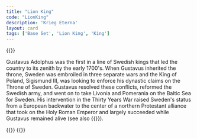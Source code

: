 ```yaml
---
title: "Lion King"
code: "LionKing"
description: 'Krieg Eterna'
layout: card
tags: ['Base Set', 'Lion King', 'King']
---
```

{{<card-detail-page code="LionKing" title="Lion King" artwork="Portrait of Gustavus Adolphus, King of Sweden by Jacob Hoefnagel (1624)" attr="Gustavus Adolphus">}}
<p>
Gustavus Adolphus was the first in a line of Swedish kings that led the country to its zenith by the early 1700's. When Gustavus inherited the throne, Sweden was embroiled in three separate wars and the King of Poland, Sigismund III, was looking to enforce his dynastic claims on the Throne of Sweden. Gustavus resolved these conflicts, reformed the Swedish army, and went on to take Livonia and Pomerania on the Baltic Sea for Sweden. His intervention in the Thirty Years War raised Sweden's status from a European backwater to the center of a northern Protestant alliance that took on the Holy Roman Emperor and largely succeeded while Gustavus remained alive (see also {{<cardlink name="Demise">}}).
</p>
{{<card-detail-image file="nordlingen.jpg" caption="The victory of the Austrian army over the Swedes at Nördlingen 1634 by Karl von Blaas (1860)">}}
{{</card-detail-page>}}